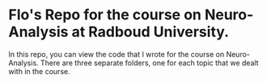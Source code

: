 # Flo's Repo for the course on Neuro-Analysis at Radboud University.
In this repo, you can view the code that I wrote for the course on Neuro-Analysis. There are three separate folders, one for each topic that we dealt with in the course.